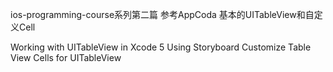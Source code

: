 ios-programming-course系列第二篇 参考AppCoda
基本的UITableView和自定义Cell

Working with UITableView in Xcode 5 Using Storyboard
Customize Table View Cells for UITableView
